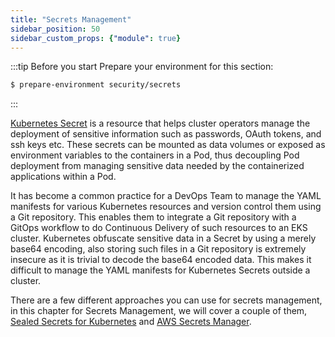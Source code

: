 ```yaml
---
title: "Secrets Management"
sidebar_position: 50
sidebar_custom_props: {"module": true}
---
```


:::tip Before you start
Prepare your environment for this section:

```bash timeout=300 wait=30
$ prepare-environment security/secrets
```
:::

[Kubernetes Secret](https://kubernetes.io/docs/concepts/configuration/secret/) is a resource that helps cluster operators manage the deployment of sensitive information such as passwords, OAuth tokens, and ssh keys etc. These secrets can be mounted as data volumes or exposed as environment variables to the containers in a Pod, thus decoupling Pod deployment from managing sensitive data needed by the containerized applications within a Pod.

It has become a common practice for a DevOps Team to manage the YAML manifests for various Kubernetes resources and version control them using a Git repository. This enables them to integrate a Git repository with a GitOps workflow to do Continuous Delivery of such resources to an EKS cluster.
Kubernetes obfuscate sensitive data in a Secret by using a merely base64 encoding, also storing such files in a Git repository is extremely insecure as it is trivial to decode the base64 encoded data. This makes it difficult to manage the YAML manifests for Kubernetes Secrets outside a cluster.

There are a few different approaches you can use for secrets management, in this chapter for Secrets Management, we will cover a couple of them, [Sealed Secrets for Kubernetes](https://github.com/bitnami-labs/sealed-secrets) and [AWS Secrets Manager](https://docs.aws.amazon.com/secretsmanager/latest/userguide/intro.html).
